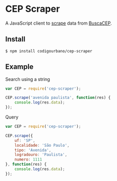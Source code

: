 # CEP Scraper

A JavaScript client to [scrape](https://en.wikipedia.org/wiki/Web_scraping) data from [BuscaCEP](http://www.buscacep.correios.com.br/).

## Install

```
$ npm install codigourbano/cep-scraper
```

## Example

Search using a string
```javascript
var CEP = require('cep-scraper');

CEP.scrape('avenida paulista', function(res) {
	console.log(res.data);
});
```

Query
```javascript
var CEP = require('cep-scraper');

CEP.scrape({
	uf: 'SP',
	localidade: 'São Paulo',
	tipo: 'Avenida',
	logradouro: 'Paulista',
	numero: 1111
}, function(res) {
	console.log(res.data);
});
```